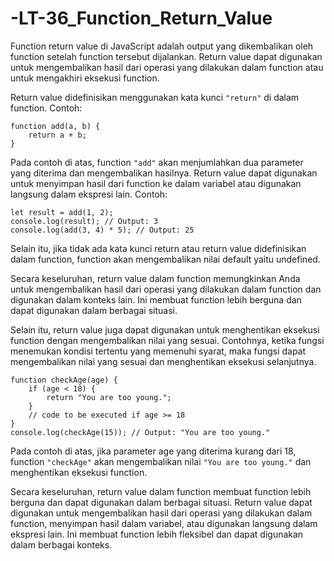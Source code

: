# -LT-36_Function_Return_Value

Function return value di JavaScript adalah output yang dikembalikan oleh function setelah function tersebut dijalankan. Return value dapat digunakan untuk mengembalikan hasil dari operasi yang dilakukan dalam function atau untuk mengakhiri eksekusi function.

Return value didefinisikan menggunakan kata kunci `"return"` di dalam function. Contoh: 

    function add(a, b) {
        return a + b;
    }

Pada contoh di atas, function `"add"` akan menjumlahkan dua parameter yang diterima dan mengembalikan hasilnya. Return value dapat digunakan untuk menyimpan hasil dari function ke dalam variabel atau digunakan langsung dalam ekspresi lain. Contoh:

    let result = add(1, 2);
    console.log(result); // Output: 3
    console.log(add(3, 4) * 5); // Output: 25

Selain itu, jika tidak ada kata kunci return atau return value didefinisikan dalam function, function akan mengembalikan nilai default yaitu undefined. 

Secara keseluruhan, return value dalam function memungkinkan Anda untuk mengembalikan hasil dari operasi yang dilakukan dalam function dan digunakan dalam konteks lain. Ini membuat function lebih berguna dan dapat digunakan dalam berbagai situasi.

Selain itu, return value juga dapat digunakan untuk menghentikan eksekusi function dengan mengembalikan nilai yang sesuai. Contohnya, ketika fungsi menemukan kondisi tertentu yang memenuhi syarat, maka fungsi dapat mengembalikan nilai yang sesuai dan menghentikan eksekusi selanjutnya.

    function checkAge(age) {
        if (age < 18) {
            return "You are too young.";
        } 
        // code to be executed if age >= 18
    }
    console.log(checkAge(15)); // Output: "You are too young."

Pada contoh di atas, jika parameter age yang diterima kurang dari 18, function `"checkAge"` akan mengembalikan nilai `"You are too young."` dan menghentikan eksekusi function.

Secara keseluruhan, return value dalam function membuat function lebih berguna dan dapat digunakan dalam berbagai situasi. Return value dapat digunakan untuk mengembalikan hasil dari operasi yang dilakukan dalam function, menyimpan hasil dalam variabel, atau digunakan langsung dalam ekspresi lain. Ini membuat function lebih fleksibel dan dapat digunakan dalam berbagai konteks.
